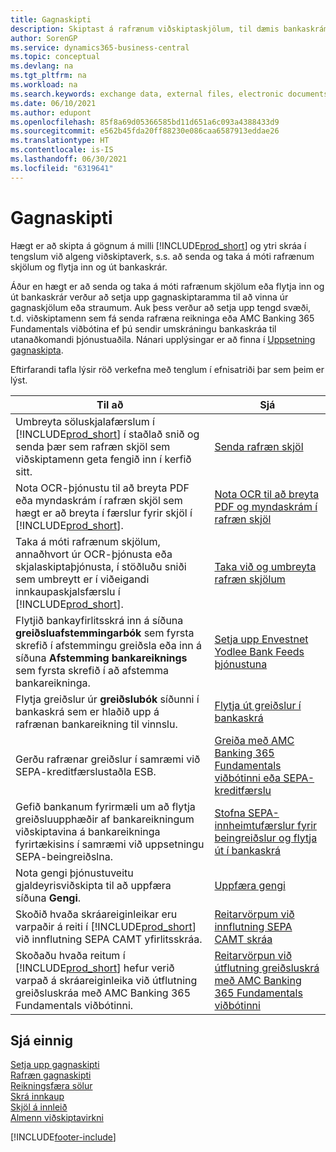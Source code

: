 ```yaml
---
title: Gagnaskipti
description: Skiptast á rafrænum viðskiptaskjölum, til dæmis bankaskrám, á milli Business Central og utanaðkomandi aðila.
author: SorenGP
ms.service: dynamics365-business-central
ms.topic: conceptual
ms.devlang: na
ms.tgt_pltfrm: na
ms.workload: na
ms.search.keywords: exchange data, external files, electronic documents, AMC Banking, OCT, SEPA
ms.date: 06/10/2021
ms.author: edupont
ms.openlocfilehash: 85f8a69d05366585bd11d651a6c093a4388433d9
ms.sourcegitcommit: e562b45fda20ff88230e086caa6587913eddae26
ms.translationtype: HT
ms.contentlocale: is-IS
ms.lasthandoff: 06/30/2021
ms.locfileid: "6319641"
---
```

# <a name="exchanging-data"></a>Gagnaskipti
Hægt er að skipta á gögnum á milli [!INCLUDE[prod_short](includes/prod_short.md)] og ytri skráa í tengslum við algeng viðskiptaverk, s.s. að senda og taka á móti rafrænum skjölum og flytja inn og út bankaskrár.  

Áður en hægt er að senda og taka á móti rafrænum skjölum eða flytja inn og út bankaskrár verður að setja upp gagnaskiptaramma til að vinna úr gagnaskjölum eða straumum. Auk þess verður að setja upp tengd svæði, t.d. viðskiptamenn sem fá senda rafræna reikninga eða AMC Banking 365 Fundamentals viðbótina ef þú sendir umskráningu bankaskráa til utanaðkomandi þjónustuaðila. Nánari upplýsingar er að finna í [Uppsetning gagnaskipta](across-set-up-data-exchange.md).  

 Eftirfarandi tafla lýsir röð verkefna með tenglum í efnisatriði þar sem þeim er lýst.  

|**Til að**|**Sjá**|  
|------------|-------------|  
|Umbreyta söluskjalafærslum í [!INCLUDE[prod_short](includes/prod_short.md)] í staðlað snið og senda þær sem rafræn skjöl sem viðskiptamenn geta fengið inn í kerfið sitt.|[Senda rafræn skjöl](sales-how-to-send-electronic-documents.md)|  
|Nota OCR-þjónustu til að breyta PDF eða myndaskrám í rafræn skjöl sem hægt er að breyta í færslur fyrir skjöl í [!INCLUDE[prod_short](includes/prod_short.md)].|[Nota OCR til að breyta PDF og myndaskrám í rafræn skjöl](across-how-use-ocr-pdf-images-files.md)|  
|Taka á móti rafrænum skjölum, annaðhvort úr OCR-þjónusta eða skjalaskiptaþjónusta, í stöðluðu sniði sem umbreytt er í viðeigandi innkaupaskjalsfærslu í [!INCLUDE[prod_short](includes/prod_short.md)].|[Taka við og umbreyta rafræn skjölum](purchasing-how-to-receive-and-convert-electronic-documents.md)|  
|Flytjið bankayfirlitsskrá inn á síðuna **greiðsluafstemmingarbók** sem fyrsta skrefið í afstemmingu greiðsla eða inn á síðuna **Afstemming bankareiknings** sem fyrsta skrefið í að afstemma bankareikninga.|[Setja upp Envestnet Yodlee Bank Feeds þjónustuna](bank-how-setup-bank-statement-service.md)|  
|Flytja greiðslur úr **greiðslubók** síðunni í bankaskrá sem er hlaðið upp á rafrænan bankareikning til vinnslu.|[Flytja út greiðslur í bankaskrá](finance-make-payments-with-bank-data-conversion-service-or-sepa-credit-transfer.md#exporting-payments-to-a-bank-file)|
|Gerðu rafrænar greiðslur í samræmi við SEPA-kreditfærslustaðla ESB.|[Greiða með AMC Banking 365 Fundamentals viðbótinni eða SEPA-kreditfærslu](finance-make-payments-with-bank-data-conversion-service-or-sepa-credit-transfer.md)|  
|Gefið bankanum fyrirmæli um að flytja greiðsluupphæðir af bankareikningum viðskiptavina á bankareikninga fyrirtækisins í samræmi við uppsetningu SEPA-beingreiðslna.|[Stofna SEPA-innheimtufærslur fyrir beingreiðslur og flytja út í bankaskrá](finance-collect-payments-with-sepa-direct-debit.md#creating-sepa-direct-debit-collection-entries-and-export-to-a-bank-file)|  
|Nota gengi þjónustuveitu gjaldeyrisviðskipta til að uppfæra síðuna **Gengi**.|[Uppfæra gengi](finance-how-update-currencies.md)|  
|Skoðið hvaða skráareiginleikar eru varpaðir á reiti í [!INCLUDE[prod_short](includes/prod_short.md)] við innflutning SEPA CAMT yfirlitsskráa.|[Reitarvörpum við innflutning SEPA CAMT skráa](across-field-mapping-when-importing-sepa-camt-files.md)|  
|Skoðaðu hvaða reitum í [!INCLUDE[prod_short](includes/prod_short.md)] hefur verið varpað á skráareiginleika við útflutning greiðsluskráa með AMC Banking 365 Fundamentals viðbótinni.|[Reitarvörpun við útflutning greiðsluskrá með AMC Banking 365 Fundamentals viðbótinni](across-field-mapping-when-exporting-payment-files-using-bank-data-conversion-service.md)|  

## <a name="see-also"></a>Sjá einnig  
[Setja upp gagnaskipti](across-set-up-data-exchange.md)  
[Rafræn gagnaskipti](across-data-exchange.md)  
[Reikningsfæra sölur](sales-how-invoice-sales.md)   
[Skrá innkaup](purchasing-how-record-purchases.md)  
[Skjöl á innleið](across-income-documents.md)  
[Almenn viðskiptavirkni](ui-across-business-areas.md)  


[!INCLUDE[footer-include](includes/footer-banner.md)]